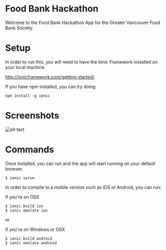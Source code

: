 # Food Bank Hackathon
Welcome to the Food Bank Hackathon App for the Greater Vancouver Food Bank Society.

# Setup
In order to run this, you will need to have the Ionic Framework installed on your local machine.

http://ionicframework.com/getting-started/

If you have npm installed, you can try doing

```
npm install -g ionic
```

# Screenshots

![alt text](https://photos-6.dropbox.com/t/2/AABhXPLUwKvzaI_wZV6BiGbTyxDBkD2ClJbSPvf9dmu8fQ/12/64693021/png/32x32/1/_/1/2/Screenshot%202015-11-10%2013.26.21.png/EOKxmDIYtYImIAIoAg/cQL5zJzyKT3ASkiKy6YwnglC_zNc3lN-Y_ur5qye83w?size=1280x960&size_mode=2 "Map")


# Commands

Once installed, you can run and the app will start running on your default browser.

```
$ ionic serve
```


In order to compile to a mobile version such as iOS or Android, you can run:

If you're on OSX
```
$ ionic build ios
$ ionic emulate ios
```
or 

If you're on Windows or OSX
```
$ ionic build android
$ ionic emulate android
```
